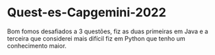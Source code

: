 # Quest-es-Capgemini-2022
Bom fomos desafiados a 3 questões, fiz as duas primeiras em Java e a terceira que considerei mais difícil fiz em Python que tenho um conhecimento maior.
